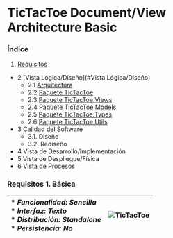# TicTacToe Document/View Architecture Basic

### Índice 
1. [Requisitos](#Requisitos)
- 2 [Vista Lógica/Diseño](#Vista Lógica/Diseño)
  - 2.1 [Arquitectura](#Arquitectura)
  - 2.2 [Paquete TicTacToe](#Paquete-TicTacToe)
  - 2.3 [Paquete TicTacToe.Views](#Paquete-TicTacToe.Views)
  - 2.4 [Paquete TicTacToe.Models](#Paquete-TicTacToe.Models)
  - 2.5 [Paquete TicTacToe.Types](#Paquete-TicTacToe.Types)
  - 2.6 [Paquete TicTacToe.Utils](#Paquete-TicTacToe.Utils)
- 3 Calidad del Software
  - 3.1. Diseño
  - 3.2. Rediseño
- 4 Vista de Desarrollo/Implementación
- 5 Vista de Despliegue/Física
- 6 Vista de Procesos

### Requisitos 1. Básica

| * _Funcionalidad: **Sencilla**_<br/>  * _Interfaz: **Texto**_<br/>  * _Distribución: **Standalone**_<br/>  * _Persistencia: **No**_<br/> | ![TicTacToe](https://user-images.githubusercontent.com/46433173/195204431-936b7ff3-1b33-4167-a362-30ede4d08aec.png) | 
| :------- | :------: |  
